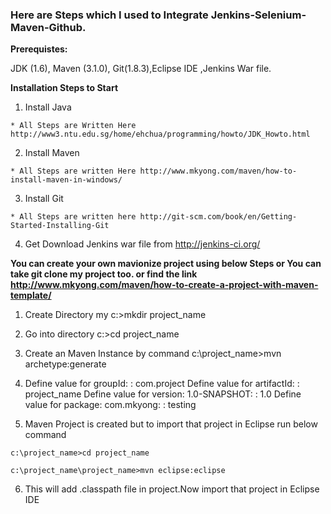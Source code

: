 <h3> Here are Steps which I used to <b>Integrate Jenkins-Selenium-Maven-Github</b>.</h3>

<b> Prerequistes: </b>

JDK (1.6), Maven (3.1.0), Git(1.8.3),Eclipse IDE ,Jenkins War file.

<b> Installation Steps to Start </b>

  1) Install Java 

	* All Steps are Written Here http://www3.ntu.edu.sg/home/ehchua/programming/howto/JDK_Howto.html

  2) Install Maven 

	* All Steps are written Here http://www.mkyong.com/maven/how-to-install-maven-in-windows/

  3) Install Git 

  	* All Steps are written here http://git-scm.com/book/en/Getting-Started-Installing-Git

  4) Get Download Jenkins war file from http://jenkins-ci.org/


<b>You can create your own mavionize project using below Steps or You can take git clone my project too.
   or find the link http://www.mkyong.com/maven/how-to-create-a-project-with-maven-template/ </b>

  1) Create Directory my c:\>mkdir project_name

  2) Go into directory c:\>cd project_name
  
  3) Create an Maven Instance by command c:\project_name>mvn archetype:generate

  4)  Define value for groupId: : com.project
      Define value for artifactId: : project_name
      Define value for version:  1.0-SNAPSHOT: : 1.0
      Define value for package:  com.mkyong: : testing

  5) Maven Project is created but to import that project in Eclipse run below command

	c:\project_name>cd project_name 

	c:\project_name\project_name>mvn eclipse:eclipse

  6) This will add .classpath file in project.Now import that project in Eclipse IDE



  
    






